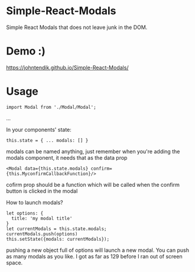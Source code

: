 # Simple-React-Modals
Simple React Modals that does not leave junk in the DOM.

# Demo :)
https://johntendik.github.io/Simple-React-Modals/

# Usage

`import Modal from './Modal/Modal';`

...

In your components' state: 

`this.state = {
  ...
  modals: []
}`

modals can be named anything, just remember when you're adding the modals component, it needs that as the data prop

`<Modal data={this.state.modals} confirm={this.MyconfirmCallbackFunction}/>`

cofirm prop should be a function which will be called when the confirm button is clicked in the modal 

How to launch modals?

```
let options: {
  title: 'my modal title'
}
let currentModals = this.state.modals; 
currentModals.push(options)
this.setState({modals: currentModals});
```

pushing a new object full of options will launch a new modal. You can push as many modals as you like. I got as far as 129 before I ran out of screen space. 
